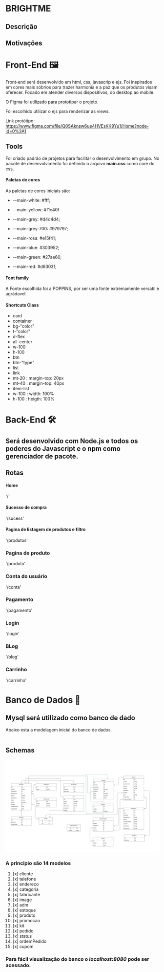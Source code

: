 # BRIGHTME

## Descrição

## Motivações

# Front-End 🖼️

Front-end será desenvolvido em html, css, javascrip e ejs.
Foi inspirados em cores mais sóbrios para trazer harmonia e a paz que os produtos visam oferecer. Focado em atender diversos dispositivos, do desktop ao mobile.

O Figma foi utilizado para prototipar o projeto.

Foi escolhido utilizar o ejs para renderizar as views.

Link protótipo: https://www.figma.com/file/Q0SAknsw6ue4HVEsKK9Yu1/Home?node-id=0%3A1

## Tools

Foi criado padrão de projetos para facilitar o desenvolvimento em grupo. No pacote de desenvolvimento foi definido o arquivo **main.css** como core do css.

#### Paletas de cores

As paletas de cores iniciais são:

- --main-white: #fff;

- --main-yellow: #f1c40f

- --main-grey: #d4d4d4;

- --main-grey-700: #979797;

- --main-rosa: #e15f41;

- --main-blue: #303952;

- --main-green: #27ae60;

- --main-red: #d63031;

#### Font family

A Fonte escolhida foi a POPPINS, por ser uma fonte extremamente versatil e agrádavel.

#### Shortcuts Class

- card
- container
- bg-"color"
- t-"color"
- d-flex
- all-center
- w-100
- h-100
- btn
- btn-"type"
- list
- link
- mt-20 : margin-top: 20px
- mt-40 : margin-top: 40px
- item-list
- w-100 : width: 100%
- h-100 : heigth: 100%

# Back-End 🛠️

## Será desenvolvido com Node.js e todos os poderes do Javascript e o npm como gerenciador de pacote.


## Rotas

#### Home

'/'

#### Sucesso de compra

'/sucess'

#### Pagina de listagem de produtos e filtro

'/produtos'
### Pagina de produto
'/produto'

### Conta do usuário
'/conta'

### Pagamento
'/pagamento'

### Login
'/login'

### BLog

'/blog'

### Carrinho
'/carrinho'
# Banco de Dados 🎲
## Mysql será utilizado como banco de dado
Abaixo esta a modelagem inicial do banco de dados. <br> <br>

## Schemas
![modelo banco de dados](./public/image/readme/DER.png)


### A principio são 14 modelos

1.  [x] cliente
2.  [x] telefone
3.  [x] endereco
4.  [x] categoria
5.  [x] fabricante
6.  [x] image
7.  [x] adm
8.  [x] estoque
9.  [x] produto
10. [x] promocao
11. [x] kit
12. [x] pedido
13. [x] status
13. [x] ordemPedido
14. [x] cupom

### Para fácil visualização do banco o _localhost:8080_ pode ser acessado.
